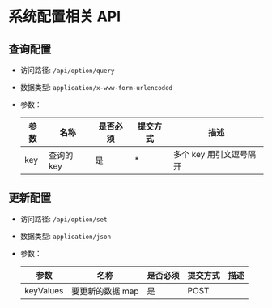 # 系统配置相关 API 



## 查询配置
- 访问路径: `/api/option/query`
- 数据类型: `application/x-www-form-urlencoded`
- 参数：

  | 参数 | 名称 | 是否必须 | 提交方式 | 描述 |  
  | --- | --- | --- | --- | --- |
  | key | 查询的 key | 是 | * | 多个 key 用引文逗号隔开 |  



## 更新配置
- 访问路径: `/api/option/set`
- 数据类型: `application/json`
- 参数：

  | 参数 | 名称 | 是否必须 | 提交方式 | 描述 |  
  | --- | --- | --- | --- | --- |
  | keyValues | 要更新的数据 map | 是 | POST |  |  

